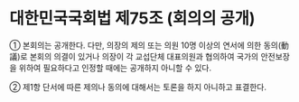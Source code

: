 # 대한민국국회법 제75조 (회의의 공개)

① 본회의는 공개한다. 다만, 의장의 제의 또는 의원 10명 이상의 연서에 의한 동의(動議)로 본회의 의결이 있거나 의장이 각 교섭단체 대표의원과 협의하여 국가의 안전보장을 위하여 필요하다고 인정할 때에는 공개하지 아니할 수 있다.

② 제1항 단서에 따른 제의나 동의에 대해서는 토론을 하지 아니하고 표결한다.
